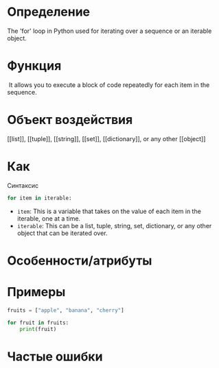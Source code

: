 # Определение
The 'for' loop in Python used for iterating over a sequence or an iterable object.

# Функция
 It allows you to execute a block of code repeatedly for each item in the sequence.
# Объект воздействия
[[list]], [[tuple]], [[string]], [[set]], [[dictionary]], or any other [[object]]

# Как
Синтаксис
```python
for item in iterable:
```
- `item`: This is a variable that takes on the value of each item in the iterable, one at a time.
- `iterable`: This can be a list, tuple, string, set, dictionary, or any other object that can be iterated over.
# Особенности/атрибуты

# Примеры
```python
fruits = ["apple", "banana", "cherry"]

for fruit in fruits:
    print(fruit)
```
# Частые ошибки
